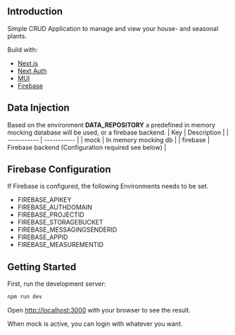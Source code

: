 ## Introduction
Simple CRUD Application to manage and view your house- and seasonal plants.

Build with:
* [Next.js](https://nextjs.org/)
* [Next Auth](https://next-auth.js.org/)
* [MUI](https://mui.com/)
* [Firebase](https://firebase.google.com/)

## Data Injection
Based on the environment **DATA_REPOSITORY** a predefined in memory mocking database will be used, or a firebase backend.
| Key      | Description |
| ----------- | ----------- |
| mock      | In memory mocking db       |
| firebase  | Firebase backend (Configuration required see below)        |

## Firebase Configuration
If Firebase is configured, the following Environments needs to be set.
* FIREBASE_APIKEY
* FIREBASE_AUTHDOMAIN
* FIREBASE_PROJECTID
* FIREBASE_STORAGEBUCKET
* FIREBASE_MESSAGINGSENDERID
* FIREBASE_APPID
* FIREBASE_MEASUREMENTID

## Getting Started

First, run the development server:

```bash
npm run dev
```

Open [http://localhost:3000](http://localhost:3000) with your browser to see the result.

When mock is active, you can login with whatever you want.